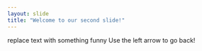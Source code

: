 ```yaml
---
layout: slide
title: "Welcome to our second slide!"
---
```

replace text with something funny
Use the left arrow to go back!
